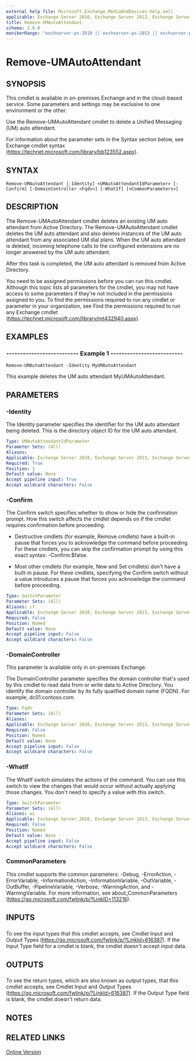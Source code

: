 ```yaml
---
external help file: Microsoft.Exchange.MediaAndDevices-Help.xmll
applicable: Exchange Server 2010, Exchange Server 2013, Exchange Server 2016, Exchange Online
title: Remove-UMAutoAttendant
schema: 2.0.0
monikerRange: "exchserver-ps-2010 || exchserver-ps-2013 || exchserver-ps-2016 || exchonline-ps"
---
```


# Remove-UMAutoAttendant

## SYNOPSIS
This cmdlet is available in on-premises Exchange and in the cloud-based service. Some parameters and settings may be exclusive to one environment or the other.

Use the Remove-UMAutoAttendant cmdlet to delete a Unified Messaging (UM) auto attendant.

For information about the parameter sets in the Syntax section below, see Exchange cmdlet syntax (https://technet.microsoft.com/library/bb123552.aspx).

## SYNTAX

```
Remove-UMAutoAttendant [-Identity] <UMAutoAttendantIdParameter> [-Confirm] [-DomainController <Fqdn>] [-WhatIf] [<CommonParameters>]
```

## DESCRIPTION
The Remove-UMAutoAttendant cmdlet deletes an existing UM auto attendant from Active Directory. The Remove-UMAutoAttendant cmdlet deletes the UM auto attendant and also deletes instances of the UM auto attendant from any associated UM dial plans. When the UM auto attendant is deleted, incoming telephone calls to the configured extensions are no longer answered by the UM auto attendant.

After this task is completed, the UM auto attendant is removed from Active Directory.

You need to be assigned permissions before you can run this cmdlet. Although this topic lists all parameters for the cmdlet, you may not have access to some parameters if they're not included in the permissions assigned to you. To find the permissions required to run any cmdlet or parameter in your organization, see Find the permissions required to run any Exchange cmdlet (https://technet.microsoft.com/library/mt432940.aspx).

## EXAMPLES

### -------------------------- Example 1 --------------------------
```
Remove-UMAutoAttendant -Identity MyUMAutoAttendant
```

This example deletes the UM auto attendant MyUMAutoAttendant.

## PARAMETERS

### -Identity
The Identity parameter specifies the identifier for the UM auto attendant being deleted. This is the directory object ID for the UM auto attendant.

```yaml
Type: UMAutoAttendantIdParameter
Parameter Sets: (All)
Aliases:
Applicable: Exchange Server 2010, Exchange Server 2013, Exchange Server 2016, Exchange Online
Required: True
Position: 1
Default value: None
Accept pipeline input: True
Accept wildcard characters: False
```

### -Confirm
The Confirm switch specifies whether to show or hide the confirmation prompt. How this switch affects the cmdlet depends on if the cmdlet requires confirmation before proceeding.

- Destructive cmdlets (for example, Remove cmdlets) have a built-in pause that forces you to acknowledge the command before proceeding. For these cmdlets, you can skip the confirmation prompt by using this exact syntax: -Confirm:$false.

- Most other cmdlets (for example, New and Set cmdlets) don't have a built-in pause. For these cmdlets, specifying the Confirm switch without a value introduces a pause that forces you acknowledge the command before proceeding.

```yaml
Type: SwitchParameter
Parameter Sets: (All)
Aliases: cf
Applicable: Exchange Server 2010, Exchange Server 2013, Exchange Server 2016, Exchange Online
Required: False
Position: Named
Default value: None
Accept pipeline input: False
Accept wildcard characters: False
```

### -DomainController
This parameter is available only in on-premises Exchange.

The DomainController parameter specifies the domain controller that's used by this cmdlet to read data from or write data to Active Directory. You identify the domain controller by its fully qualified domain name (FQDN). For example, dc01.contoso.com.

```yaml
Type: Fqdn
Parameter Sets: (All)
Aliases:
Applicable: Exchange Server 2010, Exchange Server 2013, Exchange Server 2016
Required: False
Position: Named
Default value: None
Accept pipeline input: False
Accept wildcard characters: False
```

### -WhatIf
The WhatIf switch simulates the actions of the command. You can use this switch to view the changes that would occur without actually applying those changes. You don't need to specify a value with this switch.

```yaml
Type: SwitchParameter
Parameter Sets: (All)
Aliases: wi
Applicable: Exchange Server 2010, Exchange Server 2013, Exchange Server 2016, Exchange Online
Required: False
Position: Named
Default value: None
Accept pipeline input: False
Accept wildcard characters: False
```

### CommonParameters
This cmdlet supports the common parameters: -Debug, -ErrorAction, -ErrorVariable, -InformationAction, -InformationVariable, -OutVariable, -OutBuffer, -PipelineVariable, -Verbose, -WarningAction, and -WarningVariable. For more information, see about_CommonParameters (https://go.microsoft.com/fwlink/p/?LinkID=113216).

## INPUTS

###  
To see the input types that this cmdlet accepts, see Cmdlet Input and Output Types (https://go.microsoft.com/fwlink/p/?LinkId=616387). If the Input Type field for a cmdlet is blank, the cmdlet doesn't accept input data.

## OUTPUTS

###  
To see the return types, which are also known as output types, that this cmdlet accepts, see Cmdlet Input and Output Types (https://go.microsoft.com/fwlink/p/?LinkId=616387). If the Output Type field is blank, the cmdlet doesn't return data.

## NOTES

## RELATED LINKS

[Online Version](https://technet.microsoft.com/library/1fc33dc2-df0f-451e-b6a1-5ca0a20bef5e.aspx)
